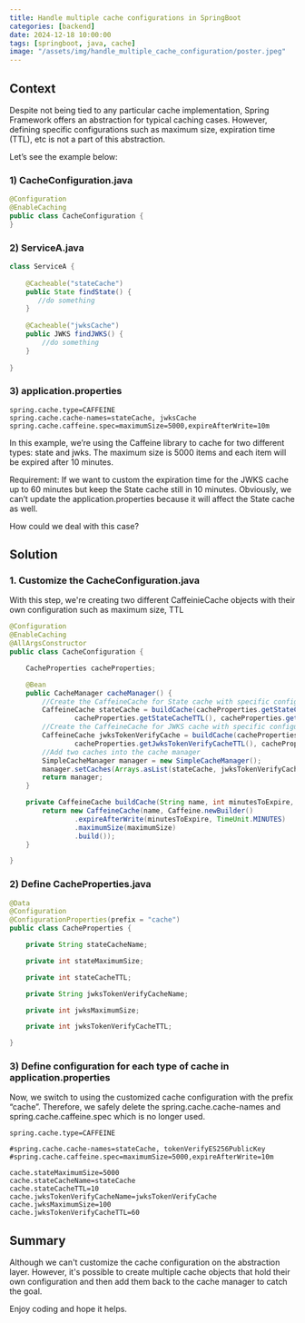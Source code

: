 ```yaml
---
title: Handle multiple cache configurations in SpringBoot
categories: [backend]
date: 2024-12-18 10:00:00
tags: [springboot, java, cache]
image: "/assets/img/handle_multiple_cache_configuration/poster.jpeg"
---
```

## Context
Despite not being tied to any particular cache implementation, Spring Framework offers an abstraction for typical caching cases. However, defining specific configurations such as maximum size, expiration time (TTL), etc is not a part of this abstraction.

Let’s see the example below:

### 1) CacheConfiguration.java


```java
@Configuration
@EnableCaching
public class CacheConfiguration {
}
```


### 2) ServiceA.java

```java
class ServiceA {
   
    @Cacheable("stateCache")
    public State findState() {
       //do something
    }
 
    @Cacheable("jwksCache")
    public JWKS findJWKS() {
        //do something
    }
 
}
```

### 3) application.properties
```properties
spring.cache.type=CAFFEINE
spring.cache.cache-names=stateCache, jwksCache
spring.cache.caffeine.spec=maximumSize=5000,expireAfterWrite=10m
```

In this example, we’re using the Caffeine library to cache for two different types: state and jwks. The maximum size is 5000 items and each item will be expired after 10 minutes.

Requirement: If we want to custom the expiration time for the JWKS cache up to 60 minutes but keep the State cache still in 10 minutes. Obviously, we can’t update the application.properties because it will affect the State cache as well.

How could we deal with this case? 

##  Solution

### 1. Customize the CacheConfiguration.java

With this step, we're creating two different CaffeinieCache objects with their own configuration such as maximum size, TTL

```java
@Configuration
@EnableCaching
@AllArgsConstructor
public class CacheConfiguration {

    CacheProperties cacheProperties;

    @Bean
    public CacheManager cacheManager() {
        //Create the CaffeineCache for State cache with specific configuration
        CaffeineCache stateCache = buildCache(cacheProperties.getStateCacheName(),
                cacheProperties.getStateCacheTTL(), cacheProperties.getStateMaximumSize());
        //Create the CaffeineCache for JWKS cache with specific configuration
        CaffeineCache jwksTokenVerifyCache = buildCache(cacheProperties.getJwksTokenVerifyCacheName(),
                cacheProperties.getJwksTokenVerifyCacheTTL(), cacheProperties.getJwksMaximumSize());
        //Add two caches into the cache manager
        SimpleCacheManager manager = new SimpleCacheManager();
        manager.setCaches(Arrays.asList(stateCache, jwksTokenVerifyCache));
        return manager;
    }

    private CaffeineCache buildCache(String name, int minutesToExpire, int maximumSize) {
        return new CaffeineCache(name, Caffeine.newBuilder()
                .expireAfterWrite(minutesToExpire, TimeUnit.MINUTES)
                .maximumSize(maximumSize)
                .build());
    }

}
```

### 2) Define CacheProperties.java
```java
@Data
@Configuration
@ConfigurationProperties(prefix = "cache")
public class CacheProperties {

    private String stateCacheName;

    private int stateMaximumSize;

    private int stateCacheTTL;

    private String jwksTokenVerifyCacheName;

    private int jwksMaximumSize;

    private int jwksTokenVerifyCacheTTL;

}
```
### 3) Define configuration for each type of cache in application.properties

Now, we switch to using the customized cache configuration with the prefix “cache”. Therefore, we safely delete the spring.cache.cache-names and spring.cache.caffeine.spec which is no longer used.

```properties
spring.cache.type=CAFFEINE

#spring.cache.cache-names=stateCache, tokenVerifyES256PublicKey
#spring.cache.caffeine.spec=maximumSize=5000,expireAfterWrite=10m

cache.stateMaximumSize=5000
cache.stateCacheName=stateCache
cache.stateCacheTTL=10
cache.jwksTokenVerifyCacheName=jwksTokenVerifyCache
cache.jwksMaximumSize=100
cache.jwksTokenVerifyCacheTTL=60
```

## Summary
Although we can't customize the cache configuration on the abstraction layer. However, it's possible to create multiple cache objects that hold their own configuration and then add them back to the cache manager to catch the goal.

Enjoy coding and hope it helps.